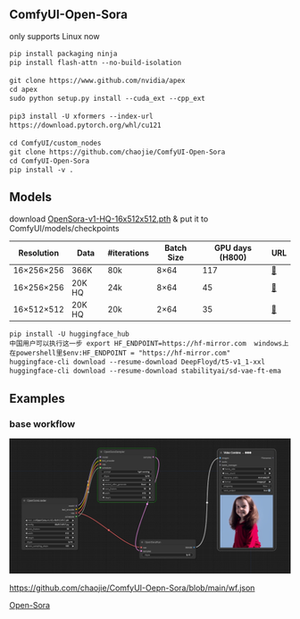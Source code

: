 ## ComfyUI-Open-Sora

only supports Linux now

```
pip install packaging ninja
pip install flash-attn --no-build-isolation

git clone https://www.github.com/nvidia/apex
cd apex
sudo python setup.py install --cuda_ext --cpp_ext

pip3 install -U xformers --index-url https://download.pytorch.org/whl/cu121

cd ComfyUI/custom_nodes
git clone https://github.com/chaojie/ComfyUI-Open-Sora
cd ComfyUI-Open-Sora
pip install -v .
```

## Models

download [OpenSora-v1-HQ-16x512x512.pth](https://huggingface.co/hpcai-tech/Open-Sora/blob/main/OpenSora-v1-HQ-16x512x512.pth) & put it to ComfyUI/models/checkpoints

| Resolution  | Data   | #iterations | Batch Size | GPU days (H800) | URL                                                                                           |
| ---------- | ------ | ----------- | ---------- | --------------- | --------------------------------------------------------------------------------------------- |
| 16×256×256 | 366K   | 80k         | 8×64       | 117             | [:link:](https://huggingface.co/hpcai-tech/Open-Sora/blob/main/OpenSora-v1-16x256x256.pth)    |
| 16×256×256 | 20K HQ | 24k         | 8×64       | 45              | [:link:](https://huggingface.co/hpcai-tech/Open-Sora/blob/main/OpenSora-v1-HQ-16x256x256.pth) |
| 16×512×512 | 20K HQ | 20k         | 2×64       | 35              | [:link:](https://huggingface.co/hpcai-tech/Open-Sora/blob/main/OpenSora-v1-HQ-16x512x512.pth) |


```
pip install -U huggingface_hub
中国用户可以执行这一步 export HF_ENDPOINT=https://hf-mirror.com  windows上在powershell里$env:HF_ENDPOINT = "https://hf-mirror.com"
huggingface-cli download --resume-download DeepFloyd/t5-v1_1-xxl
huggingface-cli download --resume-download stabilityai/sd-vae-ft-ema
```

## Examples

### base workflow

<img src="wf.png" raw=true>

https://github.com/chaojie/ComfyUI-Oepn-Sora/blob/main/wf.json

[Open-Sora](https://github.com/hpcaitech/Open-Sora)
